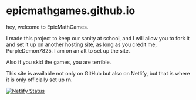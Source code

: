 # epicmathgames.github.io


hey, welcome to EpicMathGames.

I made this project to keep our sanity at school, and I will allow you to fork it and set it up on another hosting site, as long as you credit me, PurpleDemon7825. I am on an alt to set up the site.

Also if you skid the games, you are terrible.

This site is available not only on GitHub but also on Netlify, but that is where it is only officially set up rn.

[![Netlify Status](https://api.netlify.com/api/v1/badges/a8ba8d01-af22-4409-a443-6769ef12d4b4/deploy-status)](https://app.netlify.com/sites/enrichingstudents/deploys)
